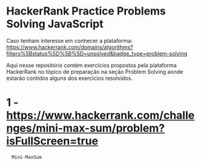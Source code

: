# HackerRank Practice Problems Solving JavaScript

Caso tenham interesse em conhecer a plataforma:
https://www.hackerrank.com/domains/algorithms?filters%5Bstatus%5D%5B%5D=unsolved&badge_type=problem-solving

Aqui nesse repositório contém exercícios propostos pela plataforma HackerRank no tópico de preparação
na seção Problem Solving aonde estarão contidos alguns dos exercícios resolvidos.

# 1 - https://www.hackerrank.com/challenges/mini-max-sum/problem?isFullScreen=true
      Mini-MaxSum




